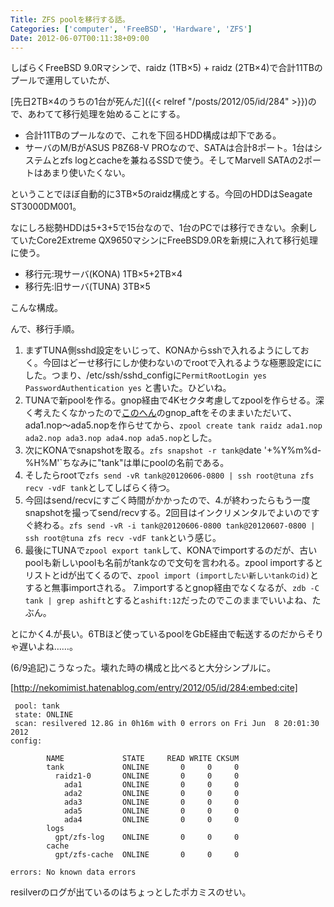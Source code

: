 ```yaml
---
Title: ZFS poolを移行する話。
Categories: ['computer', 'FreeBSD', 'Hardware', 'ZFS']
Date: 2012-06-07T00:11:38+09:00
---
```


しばらくFreeBSD 9.0Rマシンで、raidz (1TB×5) + raidz (2TB×4)で合計11TBのプールで運用していたが、

[先日2TB×4のうちの1台が死んだ]({{< relref "/posts/2012/05/id/284" >}})ので、あわてて移行処理を始めることにする。

* 合計11TBのプールなので、これを下回るHDD構成は却下である。
* サーバのM/BがASUS P8Z68-V PROなので、SATAは合計8ポート。1台はシステムとzfs logとcacheを兼ねるSSDで使う。そしてMarvell SATAの2ポートはあまり使いたくない。

ということでほぼ自動的に3TB×5のraidz構成とする。今回のHDDはSeagate ST3000DM001。

なにしろ総勢HDDは5+3+5で15台なので、1台のPCでは移行できない。余剰していたCore2Extreme QX9650マシンにFreeBSD9.0Rを新規に入れて移行処理に使う。
* 移行元:現サーバ(KONA)   1TB×5+2TB×4
* 移行先:旧サーバ(TUNA)   3TB×5

こんな構成。

んで、移行手順。

1. まずTUNA側sshd設定をいじって、KONAからsshで入れるようにしておく。今回はどーせ移行にしか使わないのでrootで入れるような極悪設定ににした。つまり、/etc/ssh/sshd_configに``
PermitRootLogin yes
PasswordAuthentication yes
``
と書いた。ひどいね。
2. TUNAで新poolを作る。gnop経由で4Kセクタ考慮してzpoolを作らせる。深く考えたくなかったので<a href="http://blog.livedoor.jp/dankogai/archives/51697097.html">このへん</a>のgnop_aftをそのままいただいて、ada1.nop～ada5.nopを作らせてから、`zpool create tank raidz ada1.nop ada2.nop ada3.nop ada4.nop ada5.nop`とした。
3. 次にKONAでsnapshotを取る。`zfs snapshot -r tank@`date '+%Y%m%d-%H%M'`ちなみに"tank"は単にpoolの名前である。
4. そしたらrootで`zfs send -vR tank@20120606-0800 | ssh root@tuna zfs recv -vdF tank`としてしばらく待つ。
5. 今回はsend/recvにすごく時間がかかったので、4.が終わったらもう一度snapshotを撮ってsend/recvする。2回目はインクリメンタルでよいのですぐ終わる。`zfs send -vR -i tank@20120606-0800 tank@20120607-0800 | ssh root@tuna zfs recv -vdF tank`という感じ。
6. 最後にTUNAで`zpool export tank`して、KONAでimportするのだが、古いpoolも新しいpoolも名前がtankなので文句を言われる。zpool importするとリストとidが出てくるので、`zpool import (importしたい新しいtankのid)`とすると無事importされる。
7.importするとgnop経由でなくなるが、`zdb -C tank | grep ashift`とすると`ashift:12`だったのでこのままでいいよね、たぶん。

とにかく4.が長い。6TBほど使っているpoolをGbE経由で転送するのだからそりゃ遅いよね……。

(6/9追記)こうなった。壊れた時の構成と比べると大分シンプルに。

[http://nekomimist.hatenablog.com/entry/2012/05/id/284:embed:cite]


```
 pool: tank
 state: ONLINE
 scan: resilvered 12.8G in 0h16m with 0 errors on Fri Jun  8 20:01:30 2012
config:

        NAME             STATE     READ WRITE CKSUM
        tank             ONLINE       0     0     0
          raidz1-0       ONLINE       0     0     0
            ada1         ONLINE       0     0     0
            ada2         ONLINE       0     0     0
            ada3         ONLINE       0     0     0
            ada5         ONLINE       0     0     0
            ada4         ONLINE       0     0     0
        logs
          gpt/zfs-log    ONLINE       0     0     0
        cache
          gpt/zfs-cache  ONLINE       0     0     0

errors: No known data errors
```

resilverのログが出ているのはちょっとしたポカミスのせい。
